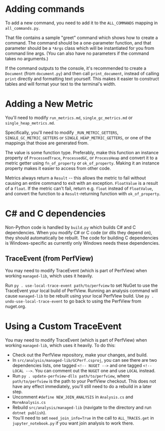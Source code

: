 # Adding commands

To add a new command, you need to add it to the `ALL_COMMANDS` mapping in `all_commands.py`.

That file contains a sample "greet" command which shows how to create a command. The command should be a one-parameter function, and that parameter should be a `*Args` class which will be instantiated for you from command line args. (You can also have no parameters if the command takes no arguments.)

If the command outputs to the console, it's recommended to create a `Document` (from `document.py`) and then call `print_document`, instead of calling `print` directly and formatting text yourself. This makes it easier to construct tables and will format your text to the terminal's width.



# Adding a New Metric

You'll need to modify `run_metrics.md`, `single_gc_metrics.md` or `single_heap_metrics.md`.

Specifically, you'll need to modify `_RUN_METRIC_GETTERS`, `SINGLE_GC_METRIC_GETTERS` or `SINGLE_HEAP_METRIC_GETTERS`, or one of the mappings that those are generated from.

The value is some function type. Preferably, make this function an instance property of `ProcessedTrace`, `ProcessedGC`, or `ProcessHeap` and convert it to a metric getter using `fn_of_property` or `ok_of_property`. Making it an instance property makes it easier to access from other code.

Metrics always return a `Result` -- this allows the metric to fail without causing an entire command to exit with an exception. `FloatValue` is a result of a `float`. If the metric can't fail, return e.g. `float` instead of `FloatValue`, and convert the function to a `Result`-returning function with `ok_of_property`.



# C# and C dependencies

Non-Python code is handled by `build.py` which builds C# and C dependencies.
When you modify C# or C code (or dlls they depend on), they should automatically be rebuilt.
The code for building C dependencies is Windows-specific as currently only Windows needs these dependencies.



## TraceEvent (from PerfView)

You may need to modify TraceEvent (which is part of PerfView) when working `managed-lib`, which uses it heavily.

Run `py . use-local-trace-event path/to/perfview` to set NuGet to use the TraceEvent your local build of PerfView. Running an analysis command will cause `managed-lib` to be rebuilt using your local PerfVIew build. Use `py . undo-use-local-trace-event` to go back to using the PerfView from nuget.org.

# Using a Custom TraceEvent

You may need to modify TraceEvent (which is part of PerfView) when working `managed-lib`, which uses it heavily. To do this:

* Check out the PerfView repository, make your changes, and build.
* In `src/analysis/managed-lib/GCPerf.csproj`, you can see there are two dependencies lists, one tagged `<!-- NUGET -->` and one tagged `<!-- LOCAL -->`. You can comment out the `NUGET` one and use `LOCAL` instead. 
* Run `py . update-perfview-dlls path/to/perfview`, where `path/to/perfview` is the path to your PerfView checkout.
  This does not have any effect immediately, you'll still need to do a rebuild in a later step.
* Uncomment `#define NEW_JOIN_ANALYSIS` in `Analysis.cs` and `MoreAnalysis.cs`
* Rebuild `src/analysis/managed-lib` (navigate to the directory and run `dotnet publish`).
* You'll need to set `need_join_info=True` in the call to `ALL_TRACES.get` in `jupyter_notebook.py` if you want join analysis to work there.
